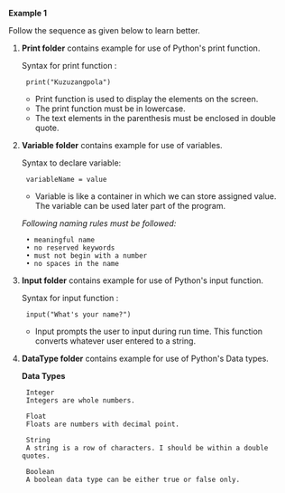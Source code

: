 **Example 1**

Follow the sequence as given below to learn better.

1. **Print folder** contains example for use of Python's print function.
  
      Syntax for print function :  
      
        print("Kuzuzangpola")
        
      - Print function is used to display the elements on the screen.
      - The print function must be in lowercase.
      - The text elements in the parenthesis must be enclosed in double quote.
      
2. **Variable folder** contains example for use of variables.
  
      Syntax to declare variable: 
      
        variableName = value
      
      - Variable is like a container in which we can store assigned value. The variable can be used later part of the program.
      
      _Following naming rules must be followed:_
      
        • meaningful name
        • no reserved keywords
        • must not begin with a number 
        • no spaces in the name

3. **Input folder** contains example for use of Python's input function.
  
      Syntax for input function :  
      
        input("What's your name?")
        
      - Input prompts the user to input during run time. This function converts whatever user entered to a string.

4. **DataType folder** contains example for use of Python's Data types.
  
      **Data Types**
      
        Integer
        Integers are whole numbers.
        
        Float
        Floats are numbers with decimal point.
        
        String
        A string is a row of characters. I should be within a double quotes.
        
        Boolean
        A boolean data type can be either true or false only.

